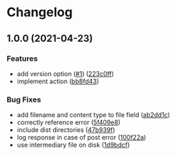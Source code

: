 # Changelog

## 1.0.0 (2021-04-23)


### Features

* add version option ([#1](https://www.github.com/zakodium/lactame-action/issues/1)) ([223c0ff](https://www.github.com/zakodium/lactame-action/commit/223c0ffe8efd01c79515cf839a3cb84b79375e9e))
* implement action ([bb8fd43](https://www.github.com/zakodium/lactame-action/commit/bb8fd433be7f47a9617784122c2916e823001be0))


### Bug Fixes

* add filename and content type to file field ([ab2dd1c](https://www.github.com/zakodium/lactame-action/commit/ab2dd1c3430559ccb63f778ecf3e66a6b5baec23))
* correctly reference error ([5f409e8](https://www.github.com/zakodium/lactame-action/commit/5f409e823fa72e392a6d337b498f9bbdd0898b2e))
* include dist directories ([47b939f](https://www.github.com/zakodium/lactame-action/commit/47b939f0a07145707e68a56221bd905dce57d83b))
* log response in case of post error ([100f22a](https://www.github.com/zakodium/lactame-action/commit/100f22abb7cd9418684ab195b6b2cdef61221548))
* use intermediary file on disk ([1d9bdcf](https://www.github.com/zakodium/lactame-action/commit/1d9bdcf85db3ae3a54fcd6fc502efc6a80972e43))
